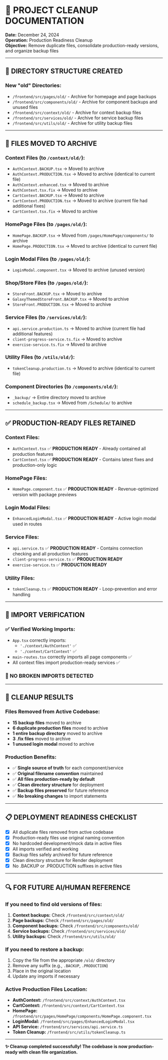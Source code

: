 # 🧹 PROJECT CLEANUP DOCUMENTATION

**Date:** December 24, 2024  
**Operation:** Production Readiness Cleanup  
**Objective:** Remove duplicate files, consolidate production-ready versions, and organize backup files

---

## 📁 DIRECTORY STRUCTURE CREATED

### New "old" Directories:
- `/frontend/src/pages/old/` - Archive for homepage and page backups
- `/frontend/src/components/old/` - Archive for component backups and unused files
- `/frontend/src/context/old/` - Archive for context backup files
- `/frontend/src/services/old/` - Archive for service backup files
- `/frontend/src/utils/old/` - Archive for utility backup files

---

## 🔄 FILES MOVED TO ARCHIVE

### Context Files (to `/context/old/`):
- `AuthContext.BACKUP.tsx` → Moved to archive
- `AuthContext.PRODUCTION.tsx` → Moved to archive (identical to current file)
- `AuthContext.enhanced.tsx` → Moved to archive
- `AuthContext.tsx.fix` → Moved to archive
- `CartContext.BACKUP.tsx` → Moved to archive
- `CartContext.PRODUCTION.tsx` → Moved to archive (current file had additional fixes)
- `CartContext.tsx.fix` → Moved to archive

### HomePage Files (to `/pages/old/`):
- `HomePage.BACKUP.tsx` → Moved from `/pages/HomePage/components/` to archive
- `HomePage.PRODUCTION.tsx` → Moved to archive (identical to current file)

### Login Modal Files (to `/pages/old/`):
- `LoginModal.component.tsx` → Moved to archive (unused version)

### Shop/Store Files (to `/pages/old/`):
- `StoreFront.BACKUP.tsx` → Moved to archive
- `GalaxyThemedStoreFront.BACKUP.tsx` → Moved to archive  
- `StoreFront.PRODUCTION.tsx` → Moved to archive

### Service Files (to `/services/old/`):
- `api.service.production.ts` → Moved to archive (current file had additional features)
- `client-progress-service.ts.fix` → Moved to archive
- `exercise-service.ts.fix` → Moved to archive

### Utility Files (to `/utils/old/`):
- `tokenCleanup.production.ts` → Moved to archive (identical to current file)

### Component Directories (to `/components/old/`):
- `_backup/` → Entire directory moved to archive
- `schedule_backup.tsx` → Moved from `/Schedule/` to archive

---

## ✅ PRODUCTION-READY FILES RETAINED

### Context Files:
- `AuthContext.tsx` ✅ **PRODUCTION READY** - Already contained all production features
- `CartContext.tsx` ✅ **PRODUCTION READY** - Contains latest fixes and production-only logic

### HomePage Files:
- `HomePage.component.tsx` ✅ **PRODUCTION READY** - Revenue-optimized version with package previews

### Login Modal Files:
- `EnhancedLoginModal.tsx` ✅ **PRODUCTION READY** - Active login modal used in routes

### Service Files:
- `api.service.ts` ✅ **PRODUCTION READY** - Contains connection checking and all production features
- `client-progress-service.ts` ✅ **PRODUCTION READY**
- `exercise-service.ts` ✅ **PRODUCTION READY**

### Utility Files:
- `tokenCleanup.ts` ✅ **PRODUCTION READY** - Loop-prevention and error handling

---

## 🔗 IMPORT VERIFICATION

### ✅ Verified Working Imports:
- `App.tsx` correctly imports:
  - `'./context/AuthContext'` ✅
  - `'./context/CartContext'` ✅
- `main-routes.tsx` correctly imports all page components ✅
- All context files import production-ready services ✅

### 🚨 NO BROKEN IMPORTS DETECTED

---

## 🎯 CLEANUP RESULTS

### Files Removed from Active Codebase:
- **15 backup files** moved to archive
- **6 duplicate production files** moved to archive  
- **1 entire backup directory** moved to archive
- **3 .fix files** moved to archive
- **1 unused login modal** moved to archive

### Production Benefits:
- ✅ **Single source of truth** for each component/service
- ✅ **Original filename convention** maintained
- ✅ **All files production-ready by default**
- ✅ **Clean directory structure** for deployment
- ✅ **Backup files preserved** for future reference
- ✅ **No breaking changes** to import statements

---

## 📋 DEPLOYMENT READINESS CHECKLIST

- [x] All duplicate files removed from active codebase
- [x] Production-ready files use original naming convention
- [x] No hardcoded development/mock data in active files
- [x] All imports verified and working
- [x] Backup files safely archived for future reference
- [x] Clean directory structure for Render deployment
- [x] No .BACKUP or .PRODUCTION suffixes in active files

---

## 🔍 FOR FUTURE AI/HUMAN REFERENCE

### If you need to find old versions of files:
1. **Context backups:** Check `/frontend/src/context/old/`
2. **Page backups:** Check `/frontend/src/pages/old/`
3. **Component backups:** Check `/frontend/src/components/old/`
4. **Service backups:** Check `/frontend/src/services/old/`
5. **Utility backups:** Check `/frontend/src/utils/old/`

### If you need to restore a backup:
1. Copy the file from the appropriate `/old/` directory
2. Remove any suffix (e.g., `.BACKUP`, `.PRODUCTION`)
3. Place in the original location
4. Update any imports if necessary

### Active Production Files Location:
- **AuthContext:** `/frontend/src/context/AuthContext.tsx`
- **CartContext:** `/frontend/src/context/CartContext.tsx`
- **HomePage:** `/frontend/src/pages/HomePage/components/HomePage.component.tsx`
- **LoginModal:** `/frontend/src/pages/EnhancedLoginModal.tsx`
- **API Service:** `/frontend/src/services/api.service.ts`
- **Token Cleanup:** `/frontend/src/utils/tokenCleanup.ts`

---

**✨ Cleanup completed successfully! The codebase is now production-ready with clean file organization.**